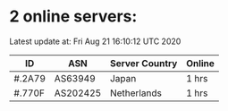 # 2 online servers:

Latest update at: Fri Aug 21 16:10:12 UTC 2020

| ID | ASN | Server Country | Online |
| -- | --- | -------------- | ------ |
| #.2A79 | AS63949 | Japan | 1 hrs |
| #.770F | AS202425 | Netherlands | 1 hrs |

